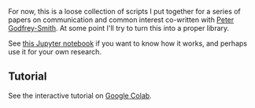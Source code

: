 For now, this is a loose collection of scripts I put together for a series of
papers on communication and common interest co-written with [Peter
Godfrey-Smith](http://petergodfreysmith.com/). At some point I'll try to turn
this into a proper library.

See [this Jupyter notebook](tutorial.ipynb) if you want to know how it
works, and perhaps use it for your own research.

## Tutorial

See the interactive tutorial on [Google Colab](https://colab.research.google.com/drive/1AwUCP05lpITAP7_EZD7loGv3unhnwvhM#forceEdit=true&sandboxMode=true).